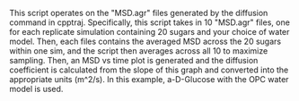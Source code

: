 This script operates on the "MSD.agr" files generated by the diffusion command in cpptraj. Specifically, this script takes in 10 "MSD.agr" files,
one for each replicate simulation containing 20 sugars and your choice of water model. Then, each files contains the averaged MSD across the 20 
sugars within one sim, and the script then averages across all 10 to maximize sampling. Then, an MSD vs time plot is generated and the 
diffusion coefficient is calculated from the slope of this graph and converted into the appropriate units (m^2/s). In this example, a-D-Glucose with the OPC water model is used. 
